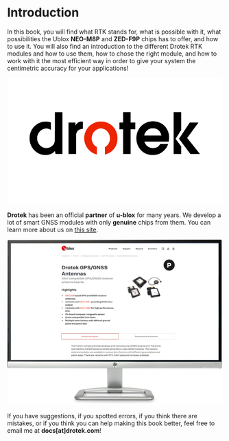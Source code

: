# Introduction

In this book, you will find what RTK stands for, what is possible with it, what possibilities the Ublox **NEO-M8P** and **ZED-F9P** chips has to offer, and how to use it. You will also find an introduction to the different Drotek RTK modules and how to use them, how to chose the right module, and how to work with it the most efficient way in order to give your system the centimetric accuracy for your applications!

![](.gitbook/assets/drotek-logo_withouttagline_black-1.png)

**Drotek** has been an official **partner** of **u-blox** for many years. We develop a lot of smart GNSS modules with only **genuine** chips from them. You can learn more about us on [this site](https://www.u-blox.com/en/product/drotek-gpsgnss-antennas#tab-product-description).

![](.gitbook/assets/ublox_site-1.jpg)

If you have suggestions, if you spotted errors, if you think there are mistakes, or if you think you can help making this book better, feel free to email me at **docs\[at\]drotek.com**!

